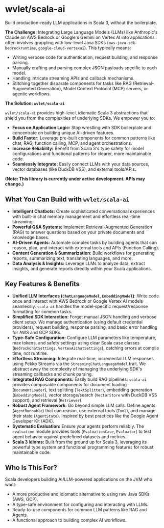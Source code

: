 # wvlet/scala-ai

Build production-ready LLM applications in Scala 3, without the boilerplate.

**The Challenge:** Integrating Large Language Models (LLMs) like Anthropic's Claude on AWS Bedrock or Google's Gemini on Vertex AI into applications often involves grappling with low-level Java SDKs (`aws-java-sdk-bedrockruntime`, `google-cloud-vertexai`). This typically means:

* Writing verbose code for authentication, request building, and response parsing.
* Manually crafting and parsing complex JSON payloads specific to each model.
* Handling intricate streaming APIs and callback mechanisms.
* Stitching together disparate components for tasks like RAG (Retrieval-Augmented Generation), Model Context Protocol (MCP) servers, or agentic workflows.

**The Solution: `wvlet/scala-ai`**

`wvlet/scala-ai` provides high-level, idiomatic Scala 3 abstractions that shield you from the complexities of underlying SDKs. We empower you to:

* **Focus on Application Logic:** Stop wrestling with SDK boilerplate and concentrate on building unique AI-driven features.
* **Build Faster:** Leverage pre-built components for common patterns like chat, RAG, function calling, MCP, and agent orchestrations.
* **Increase Reliability:** Benefit from Scala 3's type safety for model configurations and functional patterns for clearer, more maintainable code.
* **Seamlessly Integrate:** Easily connect LLMs with your data sources, vector databases (like DuckDB VSS), and external tools/APIs.

**(Note: This library is currently under active development. APIs may change.)**

## What You Can Build with `wvlet/scala-ai`

* **Intelligent Chatbots:** Create sophisticated conversational experiences with built-in chat memory management and effortless real-time streaming.
* **Powerful Q&A Systems:** Implement Retrieval-Augmented Generation (RAG) to answer questions based on your private documents and knowledge bases.
* **AI-Driven Agents:** Automate complex tasks by building agents that can reason, plan, and interact with external tools and APIs (Function Calling).
* **Content Generation & Summarization:** Build workflows for generating reports, summarizing text, translating languages, and more.
* **Data Analysis & Insights:** Leverage LLMs to analyze data, extract insights, and generate reports directly within your Scala applications.

## Key Features & Benefits

* **Unified LLM Interfaces (`ChatLanguageModel`, `EmbeddingModel`):** Write code once and interact with AWS Bedrock or Google Vertex AI models seamlessly. `scala-ai` handles the model-specific request/response formatting for common tasks.
* **Simplified SDK Interaction:** Forget manual JSON handling and verbose client setup. We manage authentication (using default credential providers), request building, response parsing, and basic error handling for AWS and GCP SDKs.
* **Type-Safe Configuration:** Configure LLM parameters like temperature, max tokens, and safety settings using clear Scala case classes (`BedrockChatSettings`, `VertexAiChatSettings`), catching errors at compile time, not runtime.
* **Effortless Streaming:** Integrate real-time, incremental LLM responses using Pekko Streams via the `StreamingChatLanguageModel` trait. We abstract away the complexity of managing the underlying SDK's streaming callbacks and chunk parsing.
* **Integrated RAG Components:** Easily build RAG pipelines. `scala-ai` provides composable components for document loading (`DocumentLoader`), text splitting (`TextSplitter`), embedding generation (`EmbeddingModel`), vector storage/search (`VectorStore` with DuckDB VSS support), and retrieval (`Retriever`).
* **Robust Agent Framework:** Go beyond simple LLM calls. Define agents (`AgentRunnable`) that can reason, use external tools (`Tool`), and manage their state (`AgentState`). Inspired by best practices like the Google Agent Developer Kit (ADK).
* **Systematic Evaluation:** Ensure your agents perform reliably. The `evaluation` module provides tools (`EvaluationCase`, `Evaluator`) to test agent behavior against predefined datasets and metrics.
* **Scala 3 Idioms:** Built from the ground up for Scala 3, leveraging its powerful type system and functional programming features for robust, maintainable code.

## Who Is This For?

Scala developers building AI/LLM-powered applications on the JVM who want:

* A more productive and idiomatic alternative to using raw Java SDKs (AWS, GCP).
* A type-safe environment for configuring and interacting with LLMs.
* Ready-to-use components for common LLM patterns like RAG and Agents.
* A functional approach to building complex AI workflows.

